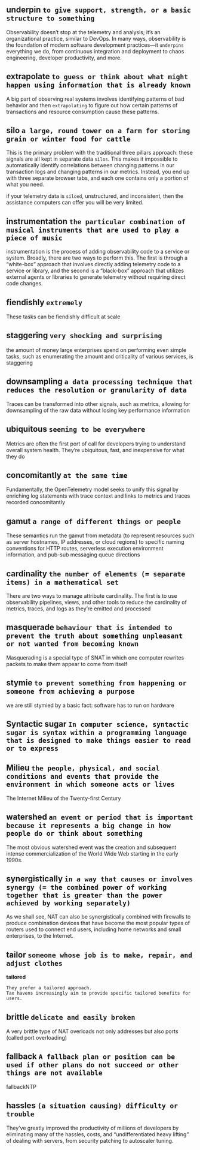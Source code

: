## underpin  `to give support, strength, or a basic structure to something`
Observability doesn’t stop at the telemetry and analysis; it’s an organizational practice, similar to DevOps. 
In many ways, observability is the foundation of modern software development practices—it `underpins` everything we do, 
from continuous integration and deployment to chaos engineering, developer productivity, and more. 

## extrapolate `to guess or think about what might happen using information that is already known`
A big part of observing real systems involves identifying patterns of bad behavior and then `extrapolating` to figure out how certain patterns of transactions and resource consumption cause these patterns. 

## silo `a large, round tower on a farm for storing grain or winter food for cattle`
This is the primary problem with the traditional three pillars approach: these signals are all kept in separate data `silos`. This makes it impossible to automatically identify correlations between changing patterns in our transaction logs and changing patterns in our metrics. Instead, you end up with three separate browser tabs, and each one contains only a portion of what you need.

if your telemetry data is `siloed`, unstructured, and inconsistent, then the assistance computers can offer you will be very limited.

## instrumentation `the particular combination of musical instruments that are used to play a piece of music`
instrumentation is the process of adding observability code to a service or system. Broadly, there are two ways to perform this. The first is through a “white-box” approach that involves directly adding telemetry code to a service or library, and the second is a “black-box” approach that utilizes external agents or libraries to generate telemetry without requiring direct code changes. 

## fiendishly `extremely`
These tasks can be fiendishly difficult at scale

## staggering `very shocking and surprising`
the amount of money large enterprises spend on performing even simple tasks, such as enumerating the amount and criticality of various services, is staggering

## downsampling  `a data processing technique that reduces the resolution or granularity of data`
Traces can be transformed into other signals, such as metrics, allowing for downsampling of the raw data without losing key performance information

## ubiquitous `seeming to be everywhere`
Metrics are often the first port of call for developers trying to understand overall system health. They’re ubiquitous, fast, and inexpensive for what they do

## concomitantly `at the same time`
Fundamentally, the OpenTelemetry model seeks to unify this signal by enriching log statements with trace context and links to metrics and traces recorded concomitantly

## gamut  `a range of different things or people`
These semantics run the gamut from metadata (to represent resources such as server hostnames, IP addresses, or cloud regions) to specific naming conventions for HTTP routes, serverless execution environment information, and pub-sub messaging queue directions
## cardinality `the number of elements (= separate items) in a mathematical set`
There are two ways to manage attribute cardinality. The first is to use observability pipelines, views, and other tools to reduce the cardinality of metrics, traces, and logs as they’re emitted and processed

## masquerade `behaviour that is intended to prevent the truth about something unpleasant or not wanted from becoming known`
Masquerading is a special type of SNAT in which one computer rewrites packets to make them appear to come from itself

## stymie `to prevent something from happening or someone from achieving a purpose`
we are still stymied by a basic fact: software has to run on hardware

## Syntactic sugar  `In computer science, syntactic sugar is syntax within a programming language that is designed to make things easier to read or to express`

## Milieu `the people, physical, and social conditions and events that provide the environment in which someone acts or lives`
The Internet Milieu of the Twenty-first Century

## watershed  `an event or period that is important because it represents a big change in how people do or think about something`
The most obvious watershed event was the creation and subsequent intense commercialization of the World Wide Web starting in the early 1990s. 

## synergistically  `in a way that causes or involves synergy (= the combined power of working together that is greater than the power achieved by working separately)`
As we shall see, NAT can also be synergistically combined with firewalls to produce combination devices that have become the most popular types of routers used to connect end users, including home networks and small enterprises, to the Internet.

## tailor `someone whose job is to make, repair, and adjust clothes`

**tailored**
```
They prefer a tailored approach.
Tax havens increasingly aim to provide specific tailored benefits for users.
```

## brittle  `delicate and easily broken`
A very brittle type of NAT overloads not only addresses but also ports (called port overloading)

## fallback  `A fallback plan or position can be used if other plans do not succeed or other things are not available`
fallbackNTP

## hassles   `(a situation causing) difficulty or trouble`
They’ve greatly improved the productivity of millions of developers by eliminating many of the hassles, costs, and “undifferentiated heavy lifting” of dealing with servers, from security patching to autoscaler tuning.
